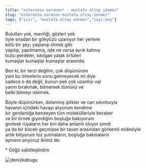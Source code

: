 ```yaml
---
title: "estereosa ouranon* - mustafa altay sönmez"
slug: "estereosa.ouranon-mustafa.altay.sonmez"
tags: ["şiir", "mustafa altay sönmez","sayı:beş"]
---
```


Bulutları yok, maviliği, gözleri yok\
öyle sıradan bir gökyüzü uzanıyor her yerlere\
kötü bir şey; yaşlanıp ölmek gibi\
yapılıp, yapılmamış, işte ne varsa ayrık kalmış\
tozlu perdeler, sıkılgan yatak örtüleri\
kumaşlar kumaşlar kumaşlar arasında.

Ben ki, bir terzi değilim, çok düşünürüm\
yani bu ölmelerin sonu gelmeyecek mi diye\
sadece o da değil, bunun pek çok uzantısı var\
yarım bırakmak, bilmemek tümünü ve\
belki bilmeyi istemek.

Böyle düşünürken, dolanmış iplikler ve can sıkıntısıyla\
havanın içindeki havayı alıyorum kendime\
bir gerdanlığa benzeyen tüm molekülleriyle beraber\
ve bir örnek giyindiğim boşluğa bakıyorum\
grotesk rüyaların her biri daha anlamlı oluyor şimdi\
ya da bir böcek geçmişse bir tavan arasından görkemli midesiyle\
artık biliyorum toz yutmaların, boşluğa bakmaların\
aynısını arıyoruz ikimiz de.

\* Göğü sabitleştirdim



![denizkabugu](/img/5_22.jpg)



